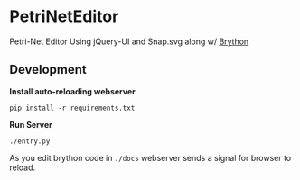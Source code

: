 PetriNetEditor
==============

Petri-Net Editor Using jQuery-UI and Snap.svg along w/
[Brython](https://www.brython.info/static_doc/en/intro.html?lang=en)

Development
-----------

**Install auto-reloading webserver**

    pip install -r requirements.txt

**Run Server**

    ./entry.py

As you edit brython code in `./docs`
webserver sends a signal for browser to reload.
